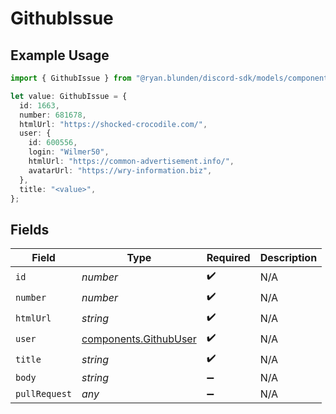 # GithubIssue

## Example Usage

```typescript
import { GithubIssue } from "@ryan.blunden/discord-sdk/models/components";

let value: GithubIssue = {
  id: 1663,
  number: 681678,
  htmlUrl: "https://shocked-crocodile.com/",
  user: {
    id: 600556,
    login: "Wilmer50",
    htmlUrl: "https://common-advertisement.info/",
    avatarUrl: "https://wry-information.biz",
  },
  title: "<value>",
};
```

## Fields

| Field                                                          | Type                                                           | Required                                                       | Description                                                    |
| -------------------------------------------------------------- | -------------------------------------------------------------- | -------------------------------------------------------------- | -------------------------------------------------------------- |
| `id`                                                           | *number*                                                       | :heavy_check_mark:                                             | N/A                                                            |
| `number`                                                       | *number*                                                       | :heavy_check_mark:                                             | N/A                                                            |
| `htmlUrl`                                                      | *string*                                                       | :heavy_check_mark:                                             | N/A                                                            |
| `user`                                                         | [components.GithubUser](../../models/components/githubuser.md) | :heavy_check_mark:                                             | N/A                                                            |
| `title`                                                        | *string*                                                       | :heavy_check_mark:                                             | N/A                                                            |
| `body`                                                         | *string*                                                       | :heavy_minus_sign:                                             | N/A                                                            |
| `pullRequest`                                                  | *any*                                                          | :heavy_minus_sign:                                             | N/A                                                            |